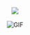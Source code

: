 <h3 align = "center"><img src="https://readme-typing-svg.herokuapp.com?color=%239DF0F7&duration=1500&center=true&multiline=true&lines=%EA%9C%B1+%E1%B4%80+%E1%B4%9B+%E1%B4%8F%E2%A0%80%2F%E2%A0%80%E1%B4%9B+%E1%B4%80+%CA%80+%E1%B4%9C;%E2%80%8A%CA%9C+%E1%B4%87+%2F+%CA%9C+%C9%AA+%E1%B4%8D"></h3>
<div align=center><img align="center" alt="GIF" src="https://lh3.googleusercontent.com/okBPFrYjC4K-rrJxrJIxsYHFuYEDkVDGCncwr-Y3L-2wmPCBn4ngSOEIw1ye402TgdrOgmJZJ8b9B68c8NLCu91XdTUh-eu2LkW8Js7LpSWRlZUTJJyHBBY-4j2UZqyvS7664VecTDXkV8ROwO1QH9_nJ1AEFMzAGuJOcd8XVfdsSJ79vYeHFGayeDHO6TGnsYJSNWC5ensgJfzR33pkDmm9YwvD2A38Uw4O62PCYru69kd6aj7uDTt4L7PfwB9eoxWrOATRCPo6sQxg2JSGiOcv83F9kU-2Ny8VxNuCkWIgAPdei1tavO7nCbJWXlffGSxzdduvpnjQOkYPq6al_sFCIMkfw_ToRZl_w-XRB3NPetpMnEDwa5F-Rx-stCkY_GhTAXg4OEjIy7QSU-a3DDyueSmKexSmzP42qUxqUeGoJI2MI9pIc_GeruZqbTmgp_e0cmCpeHwexDG0zKdA21r5ldoO6rOJAx8m6kyRn38jxiNDm2vgewp4-a6Qnvi20YWnADTCtdSlOJu0FJjA6xZQGyHND7TMkqPNwh1pPY5TKdOChgPz80XzoQnQhV_qHgZ1e5nVVo6KEW5MtAFXC2PZvTb8gX0PtCMSwaCCrnrRZY3j0jKJg-101WLlRf2BBk99IaNAGlAxtQcBh3qStQid1oxCYu0AVnca6oK79fUJWxaXmybgBACjD_RaB_xATqjAofH3Sw2UFdi6ZrTn3g=w69-h34-no?authuser=5"/></div>

